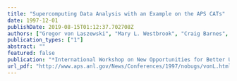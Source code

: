 ```yaml
---
title: "Supercomputing Data Analysis with an Example on the APS CATs"
date: 1997-12-01
publishDate: 2019-08-15T01:12:37.702708Z
authors: ["Gregor von Laszewski", "Mary L. Westbrook", "Craig Barnes", "Ian Foster"]
publication_types: ["1"]
abstract: ""
featured: false
publication: "*International Workshop on New Opportunities for Better User Group Software (NOBUGS)*"
url_pdf: "http://www.aps.anl.gov/News/Conferences/1997/nobugs/vonL.html"
---
```


